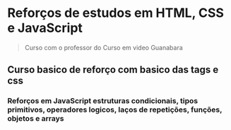 # Reforços de estudos em HTML, CSS e JavaScript #



> Curso com o professor do Curso em video Guanabara

## Curso basico de reforço com basico das tags e css ##

### Reforços em JavaScript estruturas condicionais, tipos primitivos, operadores logicos, laços de repetições, funções, objetos e arrays ###
